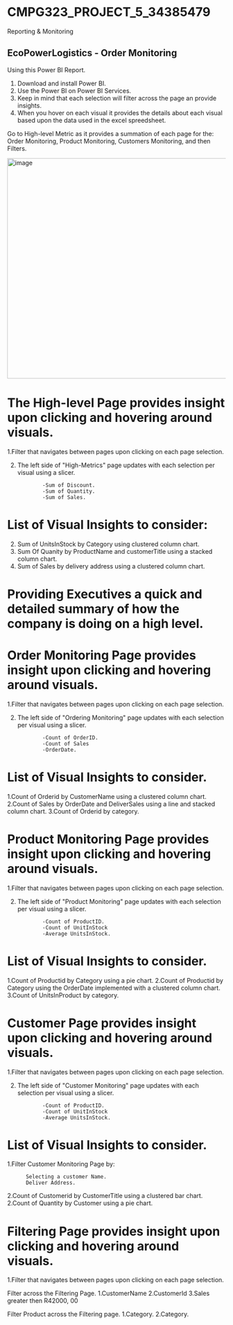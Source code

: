 # CMPG323_PROJECT_5_34385479
Reporting &amp; Monitoring

## EcoPowerLogistics - Order Monitoring

Using this Power BI Report.
1. Download and install Power BI.
2. Use the Power BI on Power BI Services.
3. Keep in mind that each selection will filter across the page an provide insights.
4. When you hover on each visual it provides the details about each visual based upon the data used in the excel spreedsheet.


Go to High-level Metric as it provides a summation of each page for the: Order Monitoring, Product Monitoring, Customers Monitoring, and then Filters. 



<img width="508" alt="image" src="https://github.com/kayleeyana/CMPG323_PROJECT_5_34385479/assets/112712495/68a9bedc-19aa-43c6-aa6c-c3b492ea6ccb">

# The High-level Page provides insight upon clicking and hovering around visuals.

1.Filter that navigates between pages upon clicking on each page selection.

2. The left side of "High-Metrics" page updates with each selection per visual using a slicer.

               -Sum of Discount.
               -Sum of Quantity.
               -Sum of Sales.

# List of Visual Insights to consider:
2. Sum of UnitsInStock by Category using clustered column chart.
3. Sum Of Quanity by ProductName and customerTitle using a stacked column chart.
4. Sum of Sales by delivery address using a clustered column chart.


# Providing Executives a quick and detailed summary of how the company is doing on a high level.

# Order Monitoring Page provides insight upon clicking and hovering around visuals.


1.Filter that navigates between pages upon clicking on each page selection.

2. The left side of "Ordering Monitoring" page updates with each selection per visual using a slicer.

               -Count of OrderID.
               -Count of Sales
               -OrderDate.

# List of Visual Insights to consider.
1.Count of Orderid by CustomerName using a clustered column chart.
2.Count of Sales by OrderDate and DeliverSales using a line and stacked column chart.
3.Count of Orderid by category.

# Product Monitoring Page provides insight upon clicking and hovering around visuals.

1.Filter that navigates between pages upon clicking on each page selection.

2. The left side of "Product Monitoring" page updates with each selection per visual using a slicer.

               -Count of ProductID.
               -Count of UnitInStock
               -Average UnitsInStock.

# List of Visual Insights to consider.
1.Count of Productid by Category using a pie chart.
2.Count of Productid by Category using the OrderDate implemented with a clustered column chart.
3.Count of UnitsInProduct by category.

# Customer Page provides insight upon clicking and hovering around visuals.

1.Filter that navigates between pages upon clicking on each page selection.

2. The left side of "Customer Monitoring" page updates with each selection per visual using a slicer.

               -Count of ProductID.
               -Count of UnitInStock
               -Average UnitsInStock.

# List of Visual Insights to consider.
1.Filter Customer Monitoring Page by:

          Selecting a customer Name.
          Deliver Address.
          
2.Count of Customerid by CustomerTitle using a clustered bar chart.
2.Count of Quantity by Customer using a pie chart.


# Filtering Page provides insight upon clicking and hovering around visuals.

1.Filter that navigates between pages upon clicking on each page selection.

Filter across the Filtering Page.
1.CustomerName
2.CustomerId
3.Sales greater then R42000, 00

Filter Product across the Filtering page.
1.Category.
2.Category.





